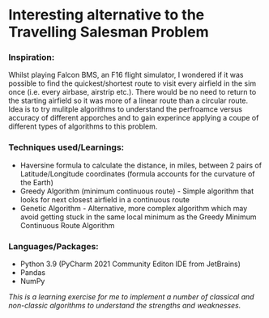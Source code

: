 # Interesting alternative to the Travelling Salesman Problem

### Inspiration:
Whilst playing Falcon BMS, an F16 flight simulator, I wondered if it was possible to find the quickest/shortest route to visit every airfield in the sim once (i.e. every airbase, airstrip etc.). There would be no need to return to the starting airfield so it was more of a linear route than a circular route. <BR> Idea is to try mulitple algorithms to understand the perfroamce versus accuracy of different apporches and to gain experince applying a coupe of different types of algorithms to this problem.

### Techniques used/Learnings:
- Haversine formula to calculate the distance, in miles, between 2 pairs of Latitude/Longitude coordinates (formula accounts for the curvature of the Earth)
- Greedy Algorithm (minimum continuous route) - Simple algorithm that looks for next closest airfield in a continuous route
- Genetic Algorithm - Alternative, more complex algorithm which may avoid getting stuck in the same local minimum as the Greedy Minimum Continuous Route Algorithm

### Languages/Packages:
- Python 3.9 (PyCharm 2021 Community Editon IDE from JetBrains)
- Pandas
- NumPy
  
_This is a learning exercise for me to implement a number of classical and non-classic algorithms to understand the strengths and weaknesses._
